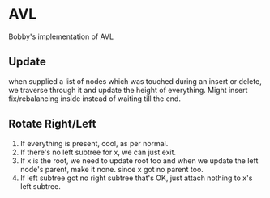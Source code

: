 # AVL
Bobby's implementation of AVL

## Update
when supplied a list of nodes which was touched during an insert or delete, we traverse through it and update the height of everything. Might insert fix/rebalancing inside instead of waiting till the end.

## Rotate Right/Left

1. If everything is present, cool, as per normal.
2. If there's no left subtree for x, we can just exit.
3. If x is the root, we need to update root too and when we update the left node's parent, make it none. since x got no parent too.
4. If left subtree got no right subtree that's OK, just attach nothing to x's left subtree.




